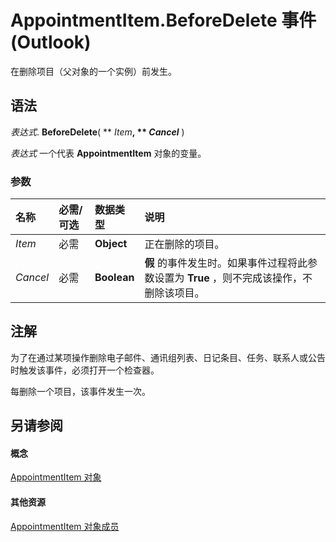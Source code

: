 
# AppointmentItem.BeforeDelete 事件 (Outlook)

在删除项目（父对象的一个实例）前发生。


## 语法

 _表达式_. **BeforeDelete**( ** _Item_**, ** _Cancel_** )

 _表达式_ 一个代表 **AppointmentItem** 对象的变量。


### 参数



|**名称**|**必需/可选**|**数据类型**|**说明**|
|:-----|:-----|:-----|:-----|
| _Item_|必需|**Object**|正在删除的项目。|
| _Cancel_|必需|**Boolean**|**假** 的事件发生时。如果事件过程将此参数设置为 **True** ，则不完成该操作，不删除该项目。|

## 注解

为了在通过某项操作删除电子邮件、通讯组列表、日记条目、任务、联系人或公告时触发该事件，必须打开一个检查器。

每删除一个项目，该事件发生一次。


## 另请参阅


#### 概念


[AppointmentItem 对象](204a409d-654e-27aa-643a-8344c631b82d.md)
#### 其他资源


[AppointmentItem 对象成员](c72c459d-6d3c-7a05-aa4a-b1b767ddc0b2.md)